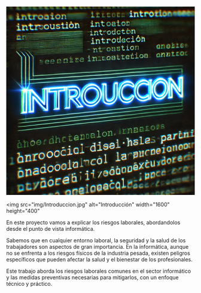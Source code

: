 ![Introducción](img/Introduccion.jpg)

<img src="img/Introduccion.jpg" alt="Introducción" width="1600" height="400"

En este proyecto vamos a explicar los riesgos laborales, abordandolos desde el punto de vista informática. 

Sabemos que en cualquier entorno laboral, la seguridad y la salud de los trabajadores son aspectos de gran importancia. En la informática, aunque no se enfrenta a los riesgos físicos de la industria pesada, 
existen peligros específicos que pueden afectar la salud y el bienestar de los profesionales. 

Este trabajo aborda los riesgos laborales comunes en el sector informático y las medidas preventivas necesarias para mitigarlos, con un enfoque técnico y práctico.
